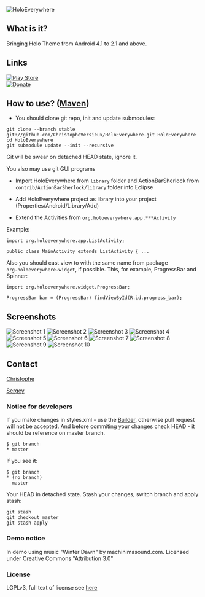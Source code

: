 ![HoloEverywhere](https://raw.github.com/ChristopheVersieux/HoloEverywhere/master/website/src/main/webapp/github-res/logo.png "HoloEverywhere")

## What is it?
Bringing Holo Theme from Android 4.1 to 2.1 and above.
## Links
[![Play Store](https://raw.github.com/ChristopheVersieux/HoloEverywhere/master/website/src/main/webapp/github-res/play_store_button.png)][Play Store]  
[![Donate](https://raw.github.com/ChristopheVersieux/HoloEverywhere/master/website/src/main/webapp/github-res/donate_button.png)][Donate]
## How to use? ([Maven][Build with Maven])

* You should clone git repo, init and update submodules:

```
git clone --branch stable git://github.com/ChristopheVersieux/HoloEverywhere.git HoloEverywhere
cd HoloEverywhere
git submodule update --init --recursive
```
Git will be swear on detached HEAD state, ignore it.

You also may use git GUI programs

* Import HoloEverywhere from `library` folder and ActionBarSherlock from `contrib/ActionBarSherlock/library` folder into Eclipse

* Add HoloEverywhere project as library into your project (Properties/Android/Library/Add)

* Extend the Activities from `org.holoeverywhere.app.***Activity`

Example:

```
import org.holoeverywhere.app.ListActivity;

public class MainActivity extends ListActivity { ...
```
Also you should cast view to with the same name from package `org.holoeverywhere.widget`, if possible. This, for example, ProgressBar and Spinner:
```
import org.holoeverywhere.widget.ProgressBar;

ProgressBar bar = (ProgressBar) findViewById(R.id.progress_bar);
```

## Screenshots
![Screenshot 1](https://raw.github.com/ChristopheVersieux/HoloEverywhere/master/website/src/main/webapp/img/screenshots/1.png "Screenshot 1")
![Screenshot 2](https://raw.github.com/ChristopheVersieux/HoloEverywhere/master/website/src/main/webapp/img/screenshots/.png "Screenshot 2")
![Screenshot 3](https://raw.github.com/ChristopheVersieux/HoloEverywhere/master/website/src/main/webapp/img/screenshots/3.png "Screenshot 3")
![Screenshot 4](https://raw.github.com/ChristopheVersieux/HoloEverywhere/master/website/src/main/webapp/img/screenshots/4.png "Screenshot 4")
![Screenshot 5](https://raw.github.com/ChristopheVersieux/HoloEverywhere/master/website/src/main/webapp/img/screenshots/5.png "Screenshot 5")
![Screenshot 6](https://raw.github.com/ChristopheVersieux/HoloEverywhere/master/website/src/main/webapp/img/screenshots/6.png "Screenshot 6")
![Screenshot 7](https://raw.github.com/ChristopheVersieux/HoloEverywhere/master/website/src/main/webapp/img/screenshots/7.png "Screenshot 7")
![Screenshot 8](https://raw.github.com/ChristopheVersieux/HoloEverywhere/master/website/src/main/webapp/img/screenshots/8.png "Screenshot 8")
![Screenshot 9](https://raw.github.com/ChristopheVersieux/HoloEverywhere/master/website/src/main/webapp/img/screenshots/9.png "Screenshot 9")
![Screenshot 10](https://raw.github.com/ChristopheVersieux/HoloEverywhere/master/website/src/main/webapp/img/screenshots/10.png "Screenshot 10")

## Contact
[Christophe](https://plus.google.com/108315424589085456181/posts "Google Plus")

[Sergey](mailto:prototypegamez@gmail.com "Send email to Sergey")

### Notice for developers
If you make changes in styles.xml - use the [Builder](https://github.com/ChristopheVersieux/HoloEverywhere/tree/master/builder), otherwise pull request will not be accepted.
And before commiting your changes check HEAD - it should be reference on master branch.
```
$ git branch
* master
```
If you see it:
```
$ git branch
* (no branch)
  master
```
Your HEAD in detached state. Stash your changes, switch branch and apply stash:
```
git stash
git checkout master
git stash apply
```

### Demo notice
In demo using music "Winter Dawn" by machinimasound.com. Licensed under Creative Commons "Attribution 3.0"

### License
LGPLv3, full text of license see [here][License]

[Play Store]: https://play.google.com/store/apps/details?id=org.holoeverywhere.demo "Play Store"
[Donate]: https://www.paypal.com/cgi-bin/webscr?cmd=_donations&business=X7E7U7HNR36YN&lc=US&item_name=HoloEverywhere&currency_code=USD&bn=PP%2dDonationsBF%3adonate_button%2epng%3aNonHosted "Donate"
[Build with Maven]: https://github.com/ChristopheVersieux/HoloEverywhere/wiki/Maven "Build with maven"
[License]: https://raw.github.com/ChristopheVersieux/HoloEverywhere/master/LICENSE "LGPLv3"

